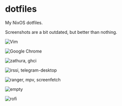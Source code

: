 # dotfiles
My NixOS dotfiles.

Screenshots are a bit outdated, but better than nothing.

![Vim](https://i.imgur.com/OzCaRUf.png)

![Google Chrome](https://i.imgur.com/ccnYpoN.png)

![zathura, ghci](https://i.imgur.com/NwjbTKh.png)

![irssi, telegram-desktop](https://i.imgur.com/RAAYny6.png)

![ranger, mpv, screenfetch](https://i.imgur.com/6x58sKw.png)

![empty](https://i.imgur.com/vrwRRDt.png)

![rofi](https://i.imgur.com/qWUpbpl.png)
